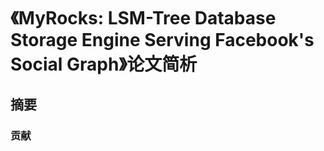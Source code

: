 # 《MyRocks: LSM-Tree Database Storage Engine Serving Facebook's Social Graph》论文简析


<!--more-->

## 摘要

### 贡献

